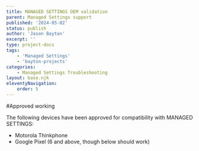 ```yaml
---
title: MANAGED SETTINGS OEM validation
parent: Managed Settings support
published: '2024-05-02'
status: publish
author: 'Jason Bayton'
excerpt: ''
type: project-docs
tags: 
    - 'Managed Settings'
    - 'bayton-projects'
categories: 
    - Managed Settings Troubleshooting
layout: base.njk
eleventyNavigation: 
    order: 5
---
```


#Approved working 

The following devices have been approved for compatibility with MANAGED SETTINGS:

- Motorola Thinkphone 
- Google Pixel (6 and above, though below should work)


